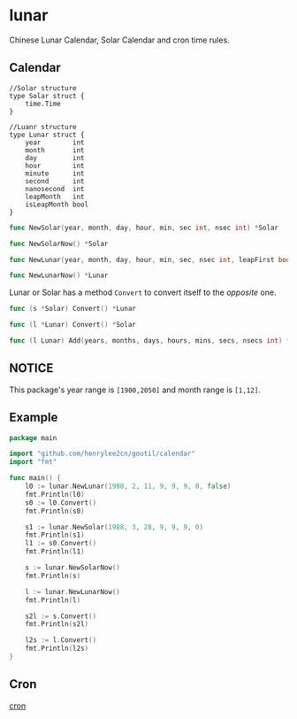 # lunar

Chinese Lunar Calendar, Solar Calendar and cron time rules.

## Calendar

	//Solar structure
	type Solar struct {
		time.Time
	}
	
	//Luanr structure
	type Lunar struct {
		year        int
		month       int
		day         int
		hour        int
		minute      int
		second      int
		nanosecond  int
		leapMonth   int
		isLeapMonth bool
	}

```go
func NewSolar(year, month, day, hour, min, sec int, nsec int) *Solar
```

```go
func NewSolarNow() *Solar
```

```go
func NewLunar(year, month, day, hour, min, sec, nsec int, leapFirst bool) *Lunar
```

```go
func NewLunarNow() *Lunar
```

Lunar or Solar has a method `Convert` to convert itself to the *opposite* one.

```go
func (s *Solar) Convert() *Lunar
```

```go
func (l *Lunar) Convert() *Solar
```

```go
func (l Lunar) Add(years, months, days, hours, mins, secs, nsecs int) *Lunar
```

## NOTICE

This package's year range is `[1900,2050]` and month range is `[1,12]`.

## Example

```go
package main

import "github.com/henrylee2cn/goutil/calendar"
import "fmt"

func main() {
	l0 := lunar.NewLunar(1988, 2, 11, 9, 9, 9, 0, false)
	fmt.Println(l0)
	s0 := l0.Convert()
	fmt.Println(s0)

	s1 := lunar.NewSolar(1988, 3, 28, 9, 9, 9, 0)
	fmt.Println(s1)
	l1 := s0.Convert()
	fmt.Println(l1)

	s := lunar.NewSolarNow()
	fmt.Println(s)

	l := lunar.NewLunarNow()
	fmt.Println(l)

	s2l := s.Convert()
	fmt.Println(s2l)

	l2s := l.Convert()
	fmt.Println(l2s)
}
```

## Cron

[cron](corn/README.md)